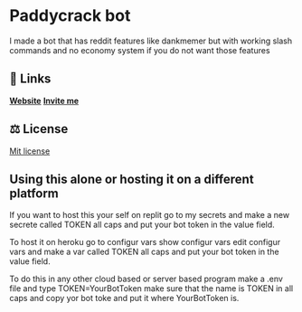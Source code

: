 # Paddycrack bot
I made a bot that has reddit features like dankmemer but with working slash commands and no economy system if you do not want those features

## 🔗 Links
 **[Website](https://paddycrack.com)**
 **[Invite me](https://discord.com/api/oauth2/authorize?client_id=916743866915389542&amp;permissions=8&amp;scope=applications.commands%20bot)**
 
 ## ⚖️ License
 [Mit license](https://github.com/paddywhack05/botthing/blob/main/LICENSE)
 
 ## Using this alone or hosting it on a different platform
 If you want to host this your self on replit go to my secrets and make a new secrete called TOKEN all caps and put your bot token in the value field.
 
 To host it on heroku go to configur vars show configur vars edit configur vars and make a var called TOKEN all caps and put your bot token in the value field.
 
 To do this in any other cloud based or server based program make a .env file and type TOKEN=YourBotToken make sure that the name is TOKEN in all caps and copy yor bot toke and put it where YourBotToken is.
